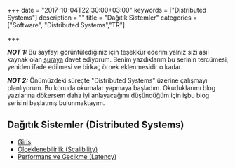 +++
date = "2017-10-04T22:30:00+03:00"
keywords = ["Distributed Systems"]
description = ""
title = "Dağıtık Sistemler"
categories = ["Software", "Distributed Systems","TR"]

+++

***NOT 1:*** Bu sayfayı görüntülediğiniz için teşekkür ederim yalnız sizi asıl kaynak olan <a href="http://book.mixu.net/distsys/" target="_blank">şuraya</a> davet ediyorum. Benim yazdıklarım bu serinin tercümesi, yeniden ifade edilmesi ve birkaç örnek eklenmesidir o kadar.

***NOT 2:*** Önümüzdeki süreçte "Distributed Systems" üzerine çalışmayı planlıyorum. Bu konuda okumalar yapmaya başladım. Okuduklarımı blog yazılarına dökersem daha iyi anlayacağımı düşündüğüm için işbu blog serisini başlatmış bulunmaktayım. 

## Dağıtık Sistemler (Distributed Systems)
* <a href="/post/distributed-systems-1/" target="_blank">Giriş</a>
* <a href="/post/distributed-systems-2/" target="_blank">Ölçeklenebilirlik (Scalibility)</a>
* <a href="/post/distributed-systems-3/" target="_blank">Performans ve Gecikme (Latency)</a>

